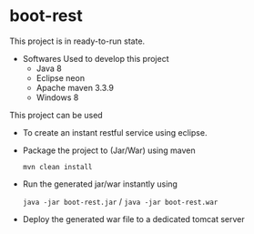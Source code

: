 # boot-rest

This project is in ready-to-run state.

- Softwares Used to develop this project
	- Java 8
	- Eclipse neon
	- Apache maven 3.3.9
	- Windows 8
	
This project can be used 
- To create an instant restful service using eclipse.
- Package the project to (Jar/War) using maven 

	```mvn clean install```
- Run the generated jar/war instantly using

	```java -jar boot-rest.jar``` / ```java -jar boot-rest.war```
- Deploy the generated war file to a dedicated tomcat server


